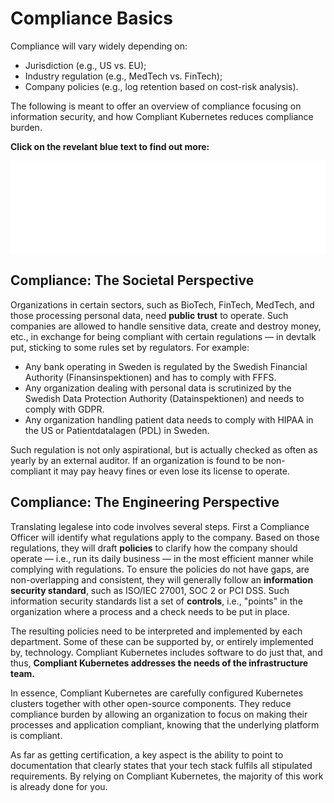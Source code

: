 # Compliance Basics

Compliance will vary widely depending on:

* Jurisdiction (e.g., US vs. EU);
* Industry regulation (e.g., MedTech vs. FinTech);
* Company policies (e.g., log retention based on cost-risk analysis).

The following is meant to offer an overview of compliance focusing on information security, and how Compliant Kubernetes reduces compliance burden.

**Click on the revelant blue text to find out more:**

<embed src="../img/compliance-basics.svg" alt="Compliance Basics" width="100%" />

## Compliance: The Societal Perspective

Organizations in certain sectors, such as BioTech, FinTech, MedTech, and those processing personal data, need **public trust** to operate. Such companies are allowed to handle sensitive data, create and destroy money, etc., in exchange for being compliant with certain regulations — in devtalk put, sticking to some rules set by regulators. For example:

* Any bank operating in Sweden is regulated by the Swedish Financial Authority (Finansinspektionen) and has to comply with FFFS.
* Any organization dealing with personal data is scrutinized by the Swedish Data Protection Authority (Datainspektionen) and needs to comply with GDPR.
* Any organization handling patient data needs to comply with HIPAA in the US or Patientdatalagen (PDL) in Sweden.

Such regulation is not only aspirational, but is actually checked as often as yearly by an external auditor. If an organization is found to be non-compliant it may pay heavy fines or even lose its license to operate.

## Compliance: The Engineering Perspective

Translating legalese into code involves several steps. First a Compliance Officer will identify what regulations apply to the company. Based on those regulations, they will draft **policies** to clarify how the company should operate — i.e., run its daily business — in the most efficient manner while complying with regulations. To ensure the policies do not have gaps, are non-overlapping and consistent, they will generally follow an **information security standard**, such as ISO/IEC 27001, SOC 2 or PCI DSS. Such information security standards list a set of **controls**, i.e., "points" in the organization where a process and a check needs to be put in place.

The resulting policies need to be interpreted and implemented by each department. Some of these can be supported by, or entirely implemented by, technology. Compliant Kubernetes includes software to do just that, and thus, **Compliant Kubernetes addresses the needs of the infrastructure team.**

In essence, Compliant Kubernetes are carefully configured Kubernetes clusters together with other open-source components. They reduce compliance burden by allowing an organization to focus on making their processes and application compliant, knowing that the underlying platform is compliant.

As far as getting certification, a key aspect is the ability to point to documentation that clearly states that your tech stack fulfils all stipulated requirements. By relying on Compliant Kubernetes, the majority of this work is already done for you.
